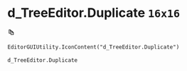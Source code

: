 # d_TreeEditor.Duplicate `16x16`
<img src="/img/d_TreeEditor.Duplicate.png" width=16 height=16>

``` CSharp
EditorGUIUtility.IconContent("d_TreeEditor.Duplicate")
```
```
d_TreeEditor.Duplicate
```
